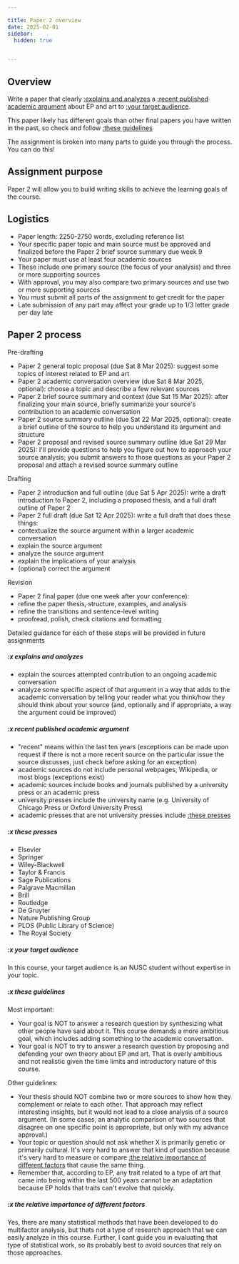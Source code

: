 ```yaml
---

title: Paper 2 overview
date: 2025-02-01
sidebar:
  hidden: true


---
```


## Overview

Write a paper that clearly [:explains and analyzes](#x-explains-and-analyzes) a [:recent published academic argument](#x-recent-published-academic-argument) about EP and art to [:your target audience](#x-your-target-audience).

This paper likely has different goals than other final papers you have written in the past, so check and follow [:these guidelines](#x-these-guidelines)

The assignment is broken into many parts to guide you through the process. You can do this!

## Assignment purpose

Paper 2 will allow you to build writing skills to achieve the learning goals of the course.

## Logistics

- Paper length: 2250-2750 words, excluding reference list
- Your specific paper topic and main source must be approved and finalized before the Paper 2 brief source summary due week 9
- Your paper must use at least four academic sources
- These include one primary source (the focus of your analysis) and three or more supporting sources
- With approval, you may also compare two primary sources and use two or more supporting sources
- You must submit all parts of the assignment to get credit for the paper
- Late submission of any part may affect your grade up to 1/3 letter grade per day late

## Paper 2 process

Pre-drafting

- Paper 2 general topic proposal (due Sat 8 Mar 2025): suggest some topics of interest related to EP and art
- Paper 2 academic conversation overview (due Sat 8 Mar 2025, optional): choose a topic and describe a few relevant sources
- Paper 2 brief source summary and context (due Sat 15 Mar 2025): after finalizing your main source, briefly summarize your source's contribution to an academic conversation
- Paper 2 source summary outline (due Sat 22 Mar 2025, optional): create a brief outline of the source to help you understand its argument and structure
- Paper 2 proposal and revised source summary outline (due Sat 29 Mar 2025): I'll provide questions to help you figure out how to approach your source analysis; you submit answers to those questions as your Paper 2 proposal and attach a revised source summary outline

Drafting

- Paper 2 introduction and full outline (due Sat 5 Apr 2025): write a draft introduction to Paper 2, including a proposed thesis, and a full draft outline of Paper 2
- Paper 2 full draft (due Sat 12 Apr 2025): write a full draft that does these things:
- contextualize the source argument within a larger academic conversation
- explain the source argument
- analyze the source argument
- explain the implications of your analysis
- (optional) correct the argument

Revision

- Paper 2 final paper (due one week after your conference):
- refine the paper thesis, structure, examples, and analysis
- refine the transitions and sentence-level writing
- proofread, polish, check citations and formatting

Detailed guidance for each of these steps will be provided in future assignments

##### :x explains and analyzes

- explain the sources attempted contribution to an ongoing academic conversation
- analyze some specific aspect of that argument in a way that adds to the academic conversation by telling your reader what you think/how they should think about your source (and, optionally and if appropriate, a way the argument could be improved)

##### :x recent published academic argument

- "recent" means within the last ten years (exceptions can be made upon request if there is not a more recent source on the particular issue the source discusses, just check before asking for an exception)
- academic sources do not include personal webpages, Wikipedia, or most blogs (exceptions exist)
- academic sources include books and journals published by a university press or an academic press
- university presses include the university name (e.g. University of Chicago Press or Oxford University Press)
- academic presses that are not university presses include [:these presses](#x-these-presses)

##### :x these presses

- Elsevier
- Springer
- Wiley-Blackwell
- Taylor & Francis
- Sage Publications
- Palgrave Macmillan
- Brill
- Routledge
- De Gruyter
- Nature Publishing Group
- PLOS (Public Library of Science)
- The Royal Society

##### :x your target audience

In this course, your target audience is an NUSC student without expertise in your topic.

##### :x these guidelines

Most important:

- Your goal is NOT to answer a research question by synthesizing what other people have said about it. This course demands a more ambitious goal, which includes adding something to the academic conversation.
- Your goal is NOT to try to answer a research question by proposing and defending your own theory about EP and art. That is overly ambitious and not realistic given the time limits and introductory nature of this course.

Other guidelines:

- Your thesis should NOT combine two or more sources to show how they complement or relate to each other. That approach may reflect interesting insights, but it would not lead to a close analysis of a source argument. (In some cases, an analytic comparison of two sources that disagree on one specific point is appropriate, but only with my advance approval.)
- Your topic or question should not ask whether X is primarily genetic or primarily cultural. It's very hard to answer that kind of question because it's very hard to measure or compare [:the relative importance of different factors](#x-the-relative-importance-of-different-factors) that cause the same thing.
- Remember that, according to EP, any trait related to a type of art that came into being within the last 500 years cannot be an adaptation because EP holds that traits can't evolve that quickly.

##### :x the relative importance of different factors

Yes, there are many statistical methods that have been developed to do multifactor analysis, but thats not a type of research approach that we can easily analyze in this course. Further, I cant guide you in evaluating that type of statistical work, so its probably best to avoid sources that rely on those approaches.
